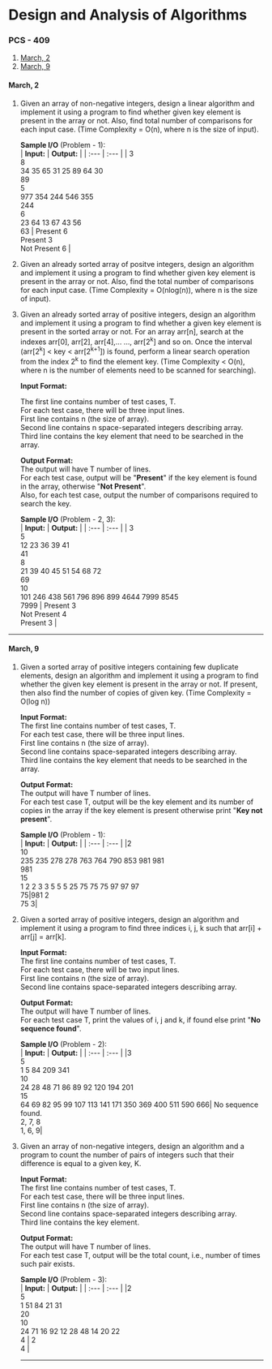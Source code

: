 # Design and Analysis of Algorithms

### PCS - 409

1. [March, 2](#march-2)
2. [March, 9](#march-9)

#### March, 2

1. Given an array of non-negative integers, design a linear algorithm and implement it using a program to find whether given key element is present in the array or not. Also, find total number of comparisons for each input case. (Time Complexity = O(n), where n is the size of input).

    **Sample I/O** (Problem - 1):</br>
    | **Input:** | **Output:** |
    | :---       | :---        |
    | 3</br>8</br>34 35 65 31 25 89 64 30</br>89</br>5</br>977 354 244 546 355</br>244</br>6</br>23 64 13 67 43 56</br>63 | Present 6</br>Present 3</br>Not Present 6 |

2. Given an already sorted array of positve integers, design an algorithm and implement it using a program to find whether given key element is present in the array or not. Also, find the total number of comparisons for each input case. (Time Complexity = O(nlog(n)), where n is the size of input).

3. Given an already sorted array of positive integers, design an algorithm and implement it using a program to find whether a given key element is present in the sorted array or not. For an array arr[n], search at the indexes arr[0], arr[2], arr[4],... ..., arr[2<sup>k</sup>] and so on. Once the interval (arr[2<sup>k</sup>] < key < arr[2<sup>k+1</sup>]) is found, perform a linear search operation from the index 2<sup>k</sup> to find the element key. (Time Complexity < O(n), where n is the number of elements need to be scanned for searching).

    **Input Format:**

    The first line contains number of test cases, T.</br>
    For each test case, there will be three input lines.</br>
    First line contains n (the size of array).</br>
    Second line contains n space-separated integers describing array.</br>
    Third line contains the key element that need to be searched in the array.

    **Output Format:**</br>
    The output will have T number of lines.</br>
    For each test case, output will be "**Present**" if the key element is found in the array, otherwise "**Not Present**".</br>
    Also, for each test case, output the number of comparisons required to search the key.</br>

    **Sample I/O** (Problem - 2, 3):</br>
    | **Input:** | **Output:** |
    | :---       | :---        |
    | 3</br>5</br>12 23 36 39 41</br>41</br>8</br>21 39 40 45 51 54 68 72</br>69</br>10</br>101 246 438 561 796 896 899 4644 7999 8545</br>7999 | Present 3</br>Not Present 4</br>Present 3 |

---

#### March, 9

1. Given a sorted array of positive integers containing few duplicate elements, design an algorithm and implement it using a program to find whether the given key element is present in the array or not. If present, then also find the number of copies of given key. (Time Complexity = O(log n))</br>

    **Input Format:**</br>
    The first line contains number of test cases, T.</br>
    For each test case, there will be three input lines.</br>
    First line contains n (the size of array).</br>
    Second line contains space-separated integers describing array.</br>
    Third line contains the key element that needs to be searched in the array.</br>

    **Output Format:**</br>
    The output will have T number of lines.</br>
    For each test case T, output will be the key element  and its number of copies in the array if the key element is present otherwise print "**Key not present**".</br>

    **Sample I/O** (Problem - 1):</br>
    | **Input:** | **Output:** |
    | :---       | :---        |
    |2</br>10</br>235 235 278 278 763 764 790 853 981 981</br>981</br>15</br>1 2 2 3 3 5 5 5 25 75 75 75 97 97 97</br>75|981 2</br>75 3|

2. Given a sorted array of positive integers, design an algorithm and implement it using a program to find three indices i, j, k such that arr[i] + arr[j] = arr[k].</br>

    **Input Format:**</br>
    The first line contains number of test cases, T.</br>
    For each test case, there will be two input lines.</br>
    First line contains n (the size of array).</br>
    Second line contains space-separated integers describing array.</br>

    **Output Format:**</br>
    The output will have T number of lines.</br>
    For each test case T, print the values of i, j and k, if found else print "**No sequence found**".</br>

    **Sample I/O** (Problem - 2):</br>
    | **Input:** | **Output:** |
    | :---       | :---        |
    |3</br>5</br>1 5 84 209 341</br>10</br>24 28 48 71 86 89 92 120 194 201</br>15</br>64 69 82 95 99 107 113 141 171 350 369 400 511 590 666| No sequence found.</br>2, 7, 8</br>1, 6, 9|

3. Given an array of non-negative integers, design an algorithm and a program to count the number of pairs of integers such that their difference is equal to a given key, K.</br>

    **Input Format:**</br>
    The first line contains number of test cases, T.</br>
    For each test case, there will be three input lines.</br>
    First line contains n (the size of array).</br>
    Second line contains space-separated integers describing array.</br>
    Third line contains the key element.

    **Output Format:**</br>
    The output will have T number of lines.</br>
    For each test case T, output will be the total count, i.e., number of times such pair exists.</br>

    **Sample I/O** (Problem - 3):</br>
    | **Input:** | **Output:** |
    | :---       | :---        |
    |2</br>5</br>1 51 84 21 31</br>20</br>10</br>24 71 16 92 12 28 48 14 20 22</br>4 | 2</br>4 |

    ---
    